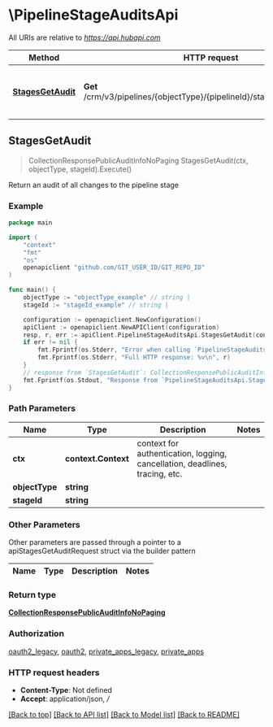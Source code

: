 # \PipelineStageAuditsApi

All URIs are relative to *https://api.hubapi.com*

Method | HTTP request | Description
------------- | ------------- | -------------
[**StagesGetAudit**](PipelineStageAuditsApi.md#StagesGetAudit) | **Get** /crm/v3/pipelines/{objectType}/{pipelineId}/stages/{stageId}/audit | Return an audit of all changes to the pipeline stage



## StagesGetAudit

> CollectionResponsePublicAuditInfoNoPaging StagesGetAudit(ctx, objectType, stageId).Execute()

Return an audit of all changes to the pipeline stage



### Example

```go
package main

import (
    "context"
    "fmt"
    "os"
    openapiclient "github.com/GIT_USER_ID/GIT_REPO_ID"
)

func main() {
    objectType := "objectType_example" // string | 
    stageId := "stageId_example" // string | 

    configuration := openapiclient.NewConfiguration()
    apiClient := openapiclient.NewAPIClient(configuration)
    resp, r, err := apiClient.PipelineStageAuditsApi.StagesGetAudit(context.Background(), objectType, stageId).Execute()
    if err != nil {
        fmt.Fprintf(os.Stderr, "Error when calling `PipelineStageAuditsApi.StagesGetAudit``: %v\n", err)
        fmt.Fprintf(os.Stderr, "Full HTTP response: %v\n", r)
    }
    // response from `StagesGetAudit`: CollectionResponsePublicAuditInfoNoPaging
    fmt.Fprintf(os.Stdout, "Response from `PipelineStageAuditsApi.StagesGetAudit`: %v\n", resp)
}
```

### Path Parameters


Name | Type | Description  | Notes
------------- | ------------- | ------------- | -------------
**ctx** | **context.Context** | context for authentication, logging, cancellation, deadlines, tracing, etc.
**objectType** | **string** |  | 
**stageId** | **string** |  | 

### Other Parameters

Other parameters are passed through a pointer to a apiStagesGetAuditRequest struct via the builder pattern


Name | Type | Description  | Notes
------------- | ------------- | ------------- | -------------



### Return type

[**CollectionResponsePublicAuditInfoNoPaging**](CollectionResponsePublicAuditInfoNoPaging.md)

### Authorization

[oauth2_legacy](../README.md#oauth2_legacy), [oauth2](../README.md#oauth2), [private_apps_legacy](../README.md#private_apps_legacy), [private_apps](../README.md#private_apps)

### HTTP request headers

- **Content-Type**: Not defined
- **Accept**: application/json, */*

[[Back to top]](#) [[Back to API list]](../README.md#documentation-for-api-endpoints)
[[Back to Model list]](../README.md#documentation-for-models)
[[Back to README]](../README.md)

